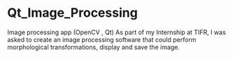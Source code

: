 # Qt_Image_Processing
Image processing app (OpenCV , Qt)
As part of my Internship at TIFR, I was asked to create an image processing software that could perform morphological transformations, display and save the image.
